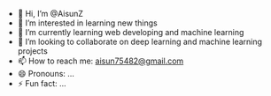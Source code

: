 - 👋 Hi, I’m @AisunZ
- 👀 I’m interested in learning new things
- 🌱 I’m currently learning web developing and machine learning
- 💞️ I’m looking to collaborate on deep learning and machine learning projects
- 📫 How to reach me: aisun75482@gmail.com
- 😄 Pronouns: ...
- ⚡ Fun fact: ...

<!---
AisunZ/AisunZ is a ✨ special ✨ repository because its `README.md` (this file) appears on your GitHub profile.
You can click the Preview link to take a look at your changes.
--->
